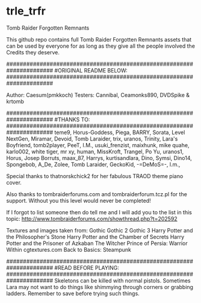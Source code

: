 # trle_trfr
Tomb Raider Forgotten Remnants

This github repo contains full Tomb Raider Forgotten Remnants assets that can be used by everyone for as long as they give all the people involved the Credits they deserve.

######################################################################
#ORIGINAL README BELOW:
######################################################################

Author: Caesum(pmkkoch)
Testers: Cannibal, Ceamonks890, DVDSpike & krtomb

######################################################################
#THANKS TO:
######################################################################
teme9, Horus-Goddess, Piega, BARRY, Sorata, Level NextGen, Miramar, Devoid, Tomb Laraider, trix, uranos, Trinity, Lara's Boyfriend, tomb2player, PeeT, I.M., usuki_frenzist, maixhunk, mike quahe, karlo002, white tiger, mr xy, human, MissKroft, Trangel, Po Yu, uranos1, Horus, Josep Borruts, maax_87, Harrys, kurtisandlara, Dino, Symsi, Dino14, Spongebob, A_De, Zolee, Tomb Laraider, GeckoKid, -=DeMoS=-, l.m., 

Special thanks to thatnorskchick2 for her fabulous TRAOD theme piano cover.

Also thanks to tombraiderforums.com and tombraiderforum.tcz.pl for the support. Without you this level would never be completed!

If I forgot to list someone then do tell me and I will add you to the list in this topic:
http://www.tombraiderforums.com/showthread.php?t=202592

Textures and images taken from:
Gothic
Gothic 2
Gothic 3
Harry Potter and the Philosopher's Stone
Harry Potter and the Chamber of Secrets
Harry Potter and the Prisoner of Azkaban
The Witcher
Prince of Persia: Warrior Within
cgtextures.com
Back to Basics: Steampunk

######################################################################
#READ BEFORE PLAYING:
######################################################################
Skeletons can be killed with normal pistols.
Sometimes Lara may not want to do things like shimmying through corners or grabbing ladders. Remember to save before trying such things.

